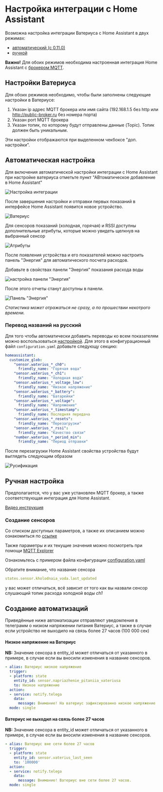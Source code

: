 # Настройка интеграции c Home Assistant

Возможна настройка интеграции Ватериуса с Home Assistant в двух режимах:

- [автоматический (с 0.11.0)](#автоматическая-настройка)
- [ручной](#ручная-настройка)

**Важно!** Для обоих режимов необходима настроенная интеграция Home Assistant c [брокером MQTT](https://www.home-assistant.io/integrations/mqtt/).

## Настройки Ватериуса

Для обоих режимов необходимо, чтобы были заполнены следующие настройки в Ватериусе:
1. Указан ip адрес MQTT брокера или имя сайта (192.168.1.5 без http или http://public-broker.ru без номера порта)
2. Указан port MQTT брокера
3. Указан топик, по которому будут отправлены данные (Topic). Топик должен быть уникальным.

Эти настройки отображаются при выделенном чекбоксе "доп. настройки".


## Автоматическая настройка

Для включения автоматической настройки интеграции с Home Assistant при настройке ватериуса отметьте пункт "АВтоматическое добавление в Home Assistant"

![Настройка интеграции](files/ha_setup.jpg)

После завершения настройки и отправки первых показаний в интерфейсе Home Assistant появится новое устройство.

![Ватериус](files/ha_waterius_eng.jpg)

Для сенсоров показаний (холодная, горячая) и RSSI доступны дополнительные атрибуты, которые можно увидеть щелкнув на выбранный сенсор

![Атрибуты](files/ha_sensor_attrs.jpg)

После появления устройства и его показателей можно настроить панель "Энергия" для автоматического посчета расходов.

Добавьте в свойствах панели "Энергия" показания расхода воды

![настройка панели "Энергия"](files/ha_energy_setup.jpg)

После этого отчеты станут доступны в панели.

![Панель "Энергия"](files/ha_energy_view.jpg)

_Статистика может отражаться не сразу, а по прошествии некотрого времени._

### Перевод названий на русский

Для того чтобы автоматически добавить переводы ко всем показателям можно воспользоваться [настройкой](https://www.home-assistant.io/docs/configuration/customizing-devices/#customizing-entities). Для этого в конфигурационный файл `configuration.yaml` добавьте следующу секцию:

```yaml
homeassistant:
  customize_glob:
    "sensor.waterius_*_ch0":
      friendly_name: "Горячая вода"
    "sensor.waterius_*_ch1":
      friendly_name: "Холодная вода"
    "sensor.waterius_*_voltage_low":
      friendly_name: "Низкое напряжение"
    "sensor.waterius_*_battery":
      friendly_name: "Батарейки"
    "sensor.waterius_*_voltage":
      friendly_name: "Напряжение"
    "sensor.waterius_*_timestamp":
      friendly_name: Последняя передача
    "sensor.waterius_*_resets":
      friendly_name: "Перезагрузки"
    "sensor.waterius_*_rssi":
      friendly_name: "Качество связи"
    "number.waterius_*_period_min":
      friendly_name: "Период отправки"
```

После перезагрузки Home Assistant свойства устройства будут выглядеть следующим образом

![Русификация](files/ha_waterius_rus.jpg)

## Ручная настройка

Предполагается, что у вас уже установлен MQTT брокер, а также соответствующая интеграция для Home Assistant.

[Видео инструкция](https://www.youtube.com/watch?v=50J8hMOy7Dc)

### Создание сенсоров

Со списком доступных параметров, а также их описанием можно ознакомиться по [ссылке](https://github.com/dontsovcmc/waterius/blob/master/Export.md)

Также параметры и их текущие значения можно посмотреть при помощи [MQTT Explorer](http://mqtt-explorer.com/)

Ознакомьтесь с примером файла конфигурации [configuration.yaml](homeassistant.configuration.yaml)

Обратите внимание, что название сенсора

```yaml
states.sensor.kholodnaia_voda.last_updated
```

у вас может отличаться, всё зависит от того как вы назвали сенсор слушающий топик расхода холодной воды *ch1*

## Создание автоматизаций

Приведённые ниже автоматизации отправляют уведомления в телеграмм о низком напряжении питания Ватериус, а также в случае если устройство не выходило на связь более 27 часов (100 000 сек)

#### Низкое напряжение на Ватериус

**NB:** Значение сенсора в entity_id может отличаться от указанного в примере, в случае если вы вносили изменения в название сенсоров.

```yaml
- alias: Ватериус низкое напряжение
  trigger:
  - platform: state
    entity_id: sensor.napriazhenie_pitaniia_vateriusa
    to: Низкое напряжение
  action:
  - service: notify.telega
    data:
      message: Внимание! На ватериус зафиксированно низкое напряжение
  mode: single
```

#### Ватериус не выходил на связь более 27 часов

**NB:** Значение сенсора в entity_id может отличаться от указанного в примере, в случае если вы вносили изменения в название сенсоров.

```yaml
- alias: Ватериус вне сети более 27 часов
  trigger:
  - platform: state
    entity_id: sensor.vaterius_last_seen
    to: '100000'
  action:
  - service: notify.telega
    data:
      message: Внимание! Ватериус вне сети более 27 часов.
  mode: single
```
